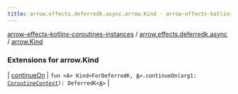 ```yaml
---
title: arrow.effects.deferredk.async.arrow.Kind - arrow-effects-kotlinx-coroutines-instances
---
```


[arrow-effects-kotlinx-coroutines-instances](../../index.html) / [arrow.effects.deferredk.async](../index.html) / [arrow.Kind](./index.html)

### Extensions for arrow.Kind

| [continueOn](continue-on.html) | `fun <A> Kind<ForDeferredK, `[`A`](continue-on.html#A)`>.continueOn(arg1: `[`CoroutineContext`](https://kotlinlang.org/api/latest/jvm/stdlib/kotlin.coroutines/-coroutine-context/index.html)`): DeferredK<`[`A`](continue-on.html#A)`>` |

